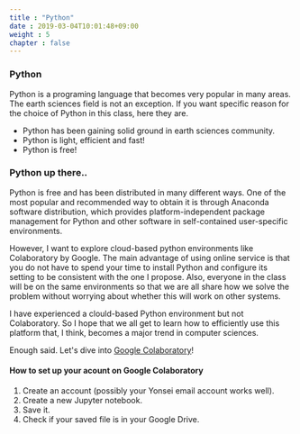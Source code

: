 ```yaml
---
title : "Python"
date : 2019-03-04T10:01:48+09:00
weight : 5
chapter : false
---
```


### Python

Python is a programing language that becomes very popular in many areas.
The earth sciences field is not an exception. If you want specific reason for the choice of Python in this class, here they are.

+ Python has been gaining solid ground in earth sciences community.
+ Python is light, efficient and fast!
+ Python is free!

### Python up there..
Python is free and has been distributed in many different ways. One of the most popular and recommended way to obtain it is through Anaconda software distribution, which provides platform-independent package management for Python and other software in self-contained user-specific environments.

However, I want to explore cloud-based python environments like Colaboratory by Google.
The main advantage of using online service is that you do not have to spend your time to install Python and configure its setting to be consistent with the one I propose.
Also, everyone in the class will be on the same environments so that we are all share how we solve the problem without worrying about whether this will work on other systems.

I have experienced a clould-based Python environment but not Colaboratory. So I hope that we all get to learn how to efficiently use this platform that, I think, becomes a major trend in computer sciences.

Enough said. Let's dive into [Google Colaboratory](https://colab.research.google.com)!

#### How to set up your acount on Google Colaboratory
1. Create an account (possibly your Yonsei email account works well).
2. Create a new Jupyter notebook.
3. Save it.
4. Check if your saved file is in your Google Drive.
